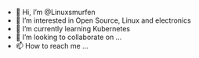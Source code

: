 - 👋 Hi, I’m @Linuxsmurfen
- 👀 I’m interested in Open Source, Linux and electronics
- 🌱 I’m currently learning Kubernetes
- 💞️ I’m looking to collaborate on ...
- 📫 How to reach me ...

<!---
Linuxsmurfen/Linuxsmurfen is a ✨ special ✨ repository because its `README.md` (this file) appears on your GitHub profile.
You can click the Preview link to take a look at your changes.
--->
